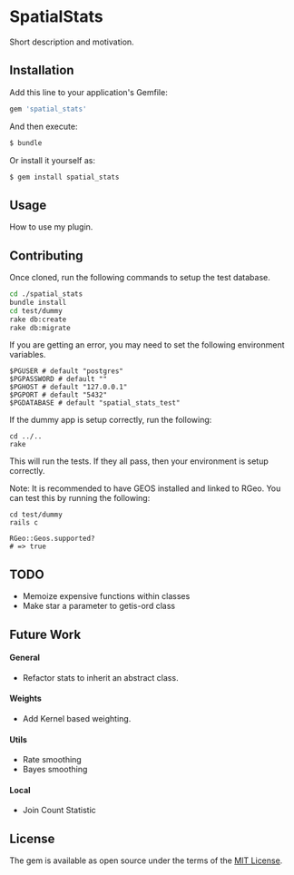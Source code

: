# SpatialStats

Short description and motivation.

## Installation

Add this line to your application's Gemfile:

```ruby
gem 'spatial_stats'
```

And then execute:

```bash
$ bundle
```

Or install it yourself as:

```bash
$ gem install spatial_stats
```

## Usage

How to use my plugin.

## Contributing

Once cloned, run the following commands to setup the test database.

```sh
cd ./spatial_stats
bundle install
cd test/dummy
rake db:create
rake db:migrate
```

If you are getting an error, you may need to set the following environment variables.

```
$PGUSER # default "postgres"
$PGPASSWORD # default ""
$PGHOST # default "127.0.0.1"
$PGPORT # default "5432"
$PGDATABASE # default "spatial_stats_test"
```

If the dummy app is setup correctly, run the following:

```
cd ../..
rake
```

This will run the tests. If they all pass, then your environment is setup correctly.

Note: It is recommended to have GEOS installed and linked to RGeo. You can test this by running the following:

```
cd test/dummy
rails c

RGeo::Geos.supported?
# => true
```

## TODO

- Memoize expensive functions within classes
- Make star a parameter to getis-ord class

## Future Work

#### General

- Refactor stats to inherit an abstract class.

#### Weights

- Add Kernel based weighting.

#### Utils

- Rate smoothing
- Bayes smoothing

#### Local

- Join Count Statistic

## License

The gem is available as open source under the terms of the [MIT License](https://opensource.org/licenses/MIT).
